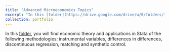 ```yaml
---
title: "Advanced Microeconomics Topics"
excerpt: "In this [folder](https://drive.google.com/drive/u/0/folders/182g0EAQaK3DX58ML7YVczAvUUjHGu1Dz), you will find economic theory and applications (Stata) of the following methodologies: instrumental variables, differences in differences, discontinuous regression, matching and synthetic control."
collection: portfolio
---
```


In this [folder](https://drive.google.com/drive/u/0/folders/182g0EAQaK3DX58ML7YVczAvUUjHGu1Dz), you will find economic theory and applications in Stata of the following methodologies: instrumental variables, differences in differences, discontinuous regression, matching and synthetic control.